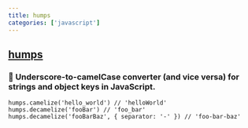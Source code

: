 ```yaml
---
title: humps
categories: ['javascript']
---
```

## [humps](https://github.com/domchristie/humps)

### 🐫 Underscore-to-camelCase converter (and vice versa) for strings and object keys in JavaScript.


    humps.camelize('hello_world') // 'helloWorld'
    humps.decamelize('fooBar') // 'foo_bar'
    humps.decamelize('fooBarBaz', { separator: '-' }) // 'foo-bar-baz'
